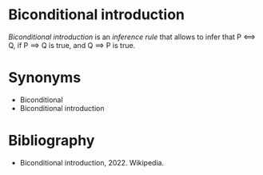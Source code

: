 # Biconditional introduction

_Biconditional introduction_ is an _inference rule_ that allows to infer that P ⟺ Q, if P
⟹ Q is true, and Q ⟹ P is true.

# Synonyms

- Biconditional
- Biconditional introduction

# Bibliography

- Biconditional introduction, 2022. Wikipedia.
